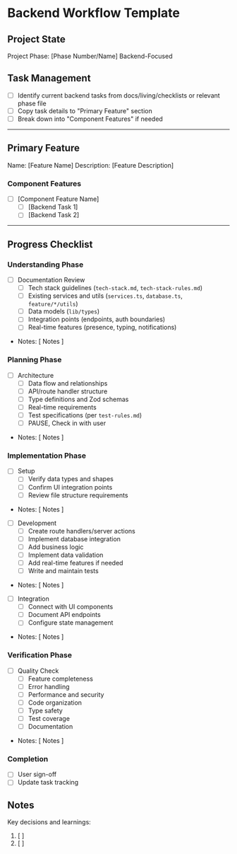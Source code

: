 # Backend Workflow Template

## Project State
Project Phase: [Phase Number/Name]
Backend-Focused

## Task Management
- [ ] Identify current backend tasks from docs/living/checklists or relevant phase file
- [ ] Copy task details to "Primary Feature" section
- [ ] Break down into "Component Features" if needed

---

## Primary Feature
Name: [Feature Name]
Description: [Feature Description]

### Component Features
- [ ] [Component Feature Name]
  - [ ] [Backend Task 1]
  - [ ] [Backend Task 2]

---

## Progress Checklist

### Understanding Phase
- [ ] Documentation Review
    - [ ] Tech stack guidelines (`tech-stack.md`, `tech-stack-rules.md`)
    - [ ] Existing services and utils (`services.ts`, `database.ts`, `feature/*/utils`)
    - [ ] Data models (`lib/types`)
    - [ ] Integration points (endpoints, auth boundaries)
    - [ ] Real-time features (presence, typing, notifications)
- Notes: [ Notes ]

### Planning Phase
- [ ] Architecture
    - [ ] Data flow and relationships
    - [ ] API/route handler structure
    - [ ] Type definitions and Zod schemas
    - [ ] Real-time requirements
    - [ ] Test specifications (per `test-rules.md`)
    - [ ] PAUSE, Check in with user
- Notes: [ Notes ]

### Implementation Phase
- [ ] Setup
    - [ ] Verify data types and shapes
    - [ ] Confirm UI integration points
    - [ ] Review file structure requirements
- Notes: [ Notes ]

- [ ] Development
    - [ ] Create route handlers/server actions
    - [ ] Implement database integration
    - [ ] Add business logic
    - [ ] Implement data validation
    - [ ] Add real-time features if needed
    - [ ] Write and maintain tests
- Notes: [ Notes ]

- [ ] Integration
    - [ ] Connect with UI components
    - [ ] Document API endpoints
    - [ ] Configure state management
- Notes: [ Notes ]

### Verification Phase
- [ ] Quality Check
    - [ ] Feature completeness
    - [ ] Error handling
    - [ ] Performance and security
    - [ ] Code organization
    - [ ] Type safety
    - [ ] Test coverage
    - [ ] Documentation
- Notes: [ Notes ]

### Completion
- [ ] User sign-off
- [ ] Update task tracking

## Notes
Key decisions and learnings:
1. [ ]
2. [ ]